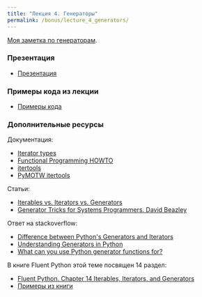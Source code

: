 ```yaml
---
title: "Лекция 4. Генераторы"
permalink: /bonus/lecture_4_generators/
---
```


[Моя заметка по генераторам](https://natenka.github.io/python/fluent-python-generator/).

### Презентация

* [Презентация](https://gitpitch.com/natenka/pyneng-slides/bonus-generators)

### Примеры кода из лекции

* [Примеры кода](https://github.com/pyneng/pyneng-online-bonus/tree/master/examples/04_generators)

### Дополнительные ресурсы

Документация:

* [Iterator types](https://docs.python.org/3/library/stdtypes.html#iterator-types)
* [Functional Programming HOWTO](https://docs.python.org/3/howto/functional.html)
* [itertools](https://docs.python.org/3/library/itertools.html#module-itertools)
* [PyMOTW itertools](https://pymotw.com/3/itertools/)


Статьи:

* [Iterables vs. Iterators vs. Generators](http://nvie.com/posts/iterators-vs-generators/)
* [Generator Tricks for Systems Programmers. David Beazley](http://www.dabeaz.com/generators/)

Ответ на stackoverflow:

* [Difference between Python's Generators and Iterators](https://stackoverflow.com/questions/2776829/difference-between-pythons-generators-and-iterators)
* [Understanding Generators in Python](https://stackoverflow.com/questions/1756096/understanding-generators-in-python)
* [What can you use Python generator functions for?](https://stackoverflow.com/questions/102535/what-can-you-use-python-generator-functions-for)


В книге Fluent Python этой теме посвящен 14 раздел:

* [Fluent Python. Chapter 14 Iterables, Iterators, and Generators](http://shop.oreilly.com/product/0636920032519.do)
* [Примеры из книги](https://github.com/fluentpython/example-code/tree/master/14-it-generator)

